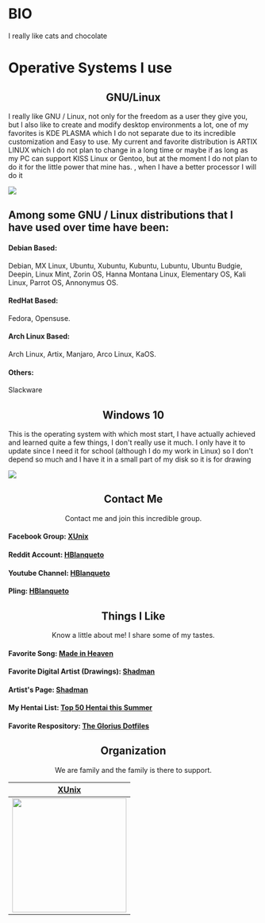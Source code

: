 
# BIO

I really like cats and chocolate

# Operative Systems I use

<h2 align="center">GNU/Linux</h2>

   I really like GNU / Linux, not only for the freedom as a user they give you, but I also like to create and modify desktop environments a lot, one of my favorites is KDE PLASMA which I do not separate due to its incredible customization and Easy to use. My current and favorite distribution is ARTIX LINUX which I do not plan to change in a long time or maybe if as long as my PC can support KISS Linux or Gentoo, but at the moment I do not plan to do it for the little power that mine has. , when I have a better processor I will do it

</div>

<img src="https://github.com/Hblanqueto/HBlanqueto/blob/master/Images/f59eqznks3851%20(1).webp" align="center">

<br>

## Among some GNU / Linux distributions that I have used over time have been:

#### Debian Based:

Debian, MX Linux, Ubuntu, Xubuntu, Kubuntu, Lubuntu, Ubuntu Budgie, Deepin, Linux Mint, Zorin OS, Hanna Montana Linux, Elementary OS, Kali Linux, Parrot OS, Annonymus OS. 

#### RedHat Based: 
Fedora, Opensuse.

#### Arch Linux Based:
Arch Linux, Artix, Manjaro, Arco Linux, KaOS.

#### Others: 
Slackware
<h2 align="center">Windows 10</h2>

This is the operating system with which most start, I have actually achieved and learned quite a few things, I don't really use it much.
I only have it to update since I need it for school (although I do my work in Linux) so I don't depend so much and I have it in a small part of my disk so it is for drawing

</div>

<img src="https://github.com/Hblanqueto/HBlanqueto/blob/master/Images/2020-07-26%20(1).webp" align="center">

<br>

<h2 align="center">Contact Me</h2>
<p align="center">Contact me and join this incredible group.</p>

#### Facebook Group: <a href="https://www.facebook.com/groups/3401196263237743" target="_blank">**XUnix**</a>
#### Reddit Account: <a href="https://www.reddit.com/user/HBlanqueto" target="_blank">**HBlanqueto**</a>
#### Youtube Channel: <a href="https://www.youtube.com/channel/UC0YtVu6kMueGLIZbqnkBNkw?view_as=subscriber" target="_blank">**HBlanqueto**</a>    
#### Pling: <a href="https://www.pling.com/u/hblanqueto/" target="_blank">**HBlanqueto**</a>    

<h2 align="center">Things I Like</h2>
<p align="center">Know a little about me! I share some of my tastes.</p>

#### Favorite Song:  <a href="https://www.youtube.com/watch?v=171skzi5BKc" target="_blank">**Made in Heaven**</a>
#### Favorite Digital Artist (Drawings): <a href="https://www.youtube.com/watch?v=WQRObrOqXho" target="_blank">**Shadman**</a>
#### Artist's Page: <a href="http://www.shadbase.com/" target="_blank">**Shadman**</a>
#### My Hentai List: <a href="https://www.youtube.com/watch?v=WQRObrOqXho" target="_blank">**Top 50 Hentai this Summer**</a>
#### Favorite Respository: <a href="https://github.com/manilarome/the-glorious-dotfiles">**The Glorius Dotfiles**</a>

<h2 align="center">Organization</h2>
<p align="center">We are family and the family is there to support.</p>

| <a href="http://slicklearn.xyz" target="_blank">**XUnix**</a> 
| :---: |
| <img align='center' src='https://avatars1.githubusercontent.com/u/68828079?s=400&u=a0e2d9b25f09f2925cfad2c92c76a0884a158d96&v=4' height='230px'> |
